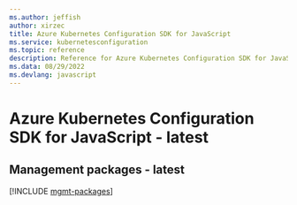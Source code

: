 ```yaml
---
ms.author: jeffish
author: xirzec
title: Azure Kubernetes Configuration SDK for JavaScript
ms.service: kubernetesconfiguration
ms.topic: reference
description: Reference for Azure Kubernetes Configuration SDK for JavaScript
ms.data: 08/29/2022
ms.devlang: javascript
---
```

# Azure Kubernetes Configuration SDK for JavaScript - latest

## Management packages - latest
[!INCLUDE [mgmt-packages](kubernetes-configuration-mgmt-index.md)]